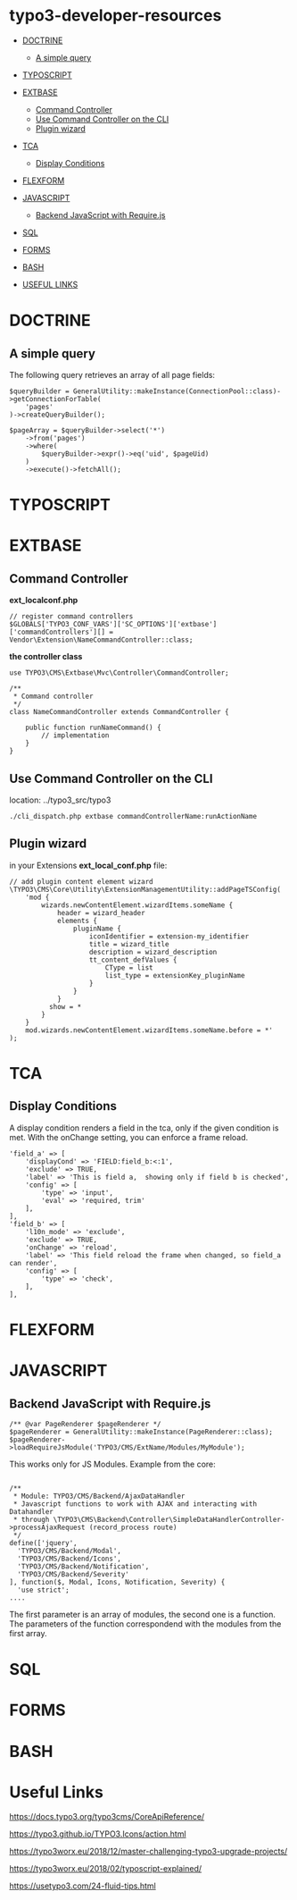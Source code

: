 # typo3-developer-resources


* [DOCTRINE](#doctrine)
    * [A simple query](#simple_query)
    
* [TYPOSCRIPT](#typoscript)

* [EXTBASE](#extbase)
    * [Command Controller](#command_controller)
    * [Use Command Controller on the CLI](#use_command_controller)
    * [Plugin wizard](#plugin_wizard)

* [TCA](#tca)

    * [Display Conditions](#display_cond)

* [FLEXFORM](#flexform)

* [JAVASCRIPT](#javascript)
    * [Backend JavaScript with Require.js](#backend)
* [SQL](#sql)

* [FORMS](#forms)

* [BASH](#bash)

* [USEFUL LINKS](#links)




# <a name="doctrine">DOCTRINE</a>
## <a name="simple_query">A simple query</a>
The following query retrieves an array of all page fields:
```
$queryBuilder = GeneralUtility::makeInstance(ConnectionPool::class)->getConnectionForTable(
	'pages'
)->createQueryBuilder();

$pageArray = $queryBuilder->select('*')
	->from('pages')
	->where(
		$queryBuilder->expr()->eq('uid', $pageUid)
	)
	->execute()->fetchAll();
```

# <a name="typoscript">TYPOSCRIPT</a>
# <a name="extbase">EXTBASE</a>
## <a name="command_controller">Command Controller</a>
**ext_localconf.php**

    // register command controllers
    $GLOBALS['TYPO3_CONF_VARS']['SC_OPTIONS']['extbase']['commandControllers'][] = Vendor\Extension\NameCommandController::class;

**the controller class**

    use TYPO3\CMS\Extbase\Mvc\Controller\CommandController;

    /**
     * Command controller
     */
    class NameCommandController extends CommandController {

    	public function runNameCommand() {
    		// implementation
    	}
    }
## <a name="use_command_controller">Use Command Controller on the CLI</a>  
location: ../typo3_src/typo3
```
./cli_dispatch.php extbase commandControllerName:runActionName   
```

## <a name="plugin_wizard">Plugin wizard</a>
in your Extensions **ext_local_conf.php** file:
```
// add plugin content element wizard
\TYPO3\CMS\Core\Utility\ExtensionManagementUtility::addPageTSConfig(
	'mod {
     	wizards.newContentElement.wizardItems.someName {
       		header = wizard_header
			elements {
				pluginName {
					iconIdentifier = extension-my_identifier
					title = wizard_title
					description = wizard_description
					tt_content_defValues {
						CType = list
						list_type = extensionKey_pluginName
					}
				}
			}
		  show = *
		}
	}
	mod.wizards.newContentElement.wizardItems.someName.before = *'
);
```

# <a name="tca">TCA</a>
## <a name="display_cond">Display Conditions</a>
A display condition renders a field in the tca, only if the given condition is met. With the onChange setting, you can enforce a frame reload.
```
'field_a' => [
	'displayCond' => 'FIELD:field_b:<:1',
	'exclude' => TRUE,
	'label' => 'This is field a,  showing only if field b is checked',
	'config' => [
		'type' => 'input',
		'eval' => 'required, trim'
	],
],
'field_b' => [
	'l10n_mode' => 'exclude',
	'exclude' => TRUE,
	'onChange' => 'reload',
	'label' => 'This field reload the frame when changed, so field_a can render',
	'config' => [
		'type' => 'check',
	],
],
```
# <a name="flexform">FLEXFORM</a>
# <a name="javascript">JAVASCRIPT</a>
## <a name="backend">Backend JavaScript with Require.js</a>
```
/** @var PageRenderer $pageRenderer */
$pageRenderer = GeneralUtility::makeInstance(PageRenderer::class);
$pageRenderer->loadRequireJsModule('TYPO3/CMS/ExtName/Modules/MyModule');
```
This works only for JS Modules. Example from the core:

```

/**
 * Module: TYPO3/CMS/Backend/AjaxDataHandler
 * Javascript functions to work with AJAX and interacting with Datahandler
 * through \TYPO3\CMS\Backend\Controller\SimpleDataHandlerController->processAjaxRequest (record_process route)
 */
define(['jquery',
  'TYPO3/CMS/Backend/Modal',
  'TYPO3/CMS/Backend/Icons',
  'TYPO3/CMS/Backend/Notification',
  'TYPO3/CMS/Backend/Severity'
], function($, Modal, Icons, Notification, Severity) {
  'use strict';
....
```
The first parameter is an array of modules, the second one is a function. The parameters of the function correspondend with the modules from the first array.

# <a name="sql">SQL</a>
# <a name="forms">FORMS</a>
# <a name="bash">BASH</a>
# <a name="links">Useful Links</a>
https://docs.typo3.org/typo3cms/CoreApiReference/

https://typo3.github.io/TYPO3.Icons/action.html

https://typo3worx.eu/2018/12/master-challenging-typo3-upgrade-projects/

https://typo3worx.eu/2018/02/typoscript-explained/

https://usetypo3.com/24-fluid-tips.html
